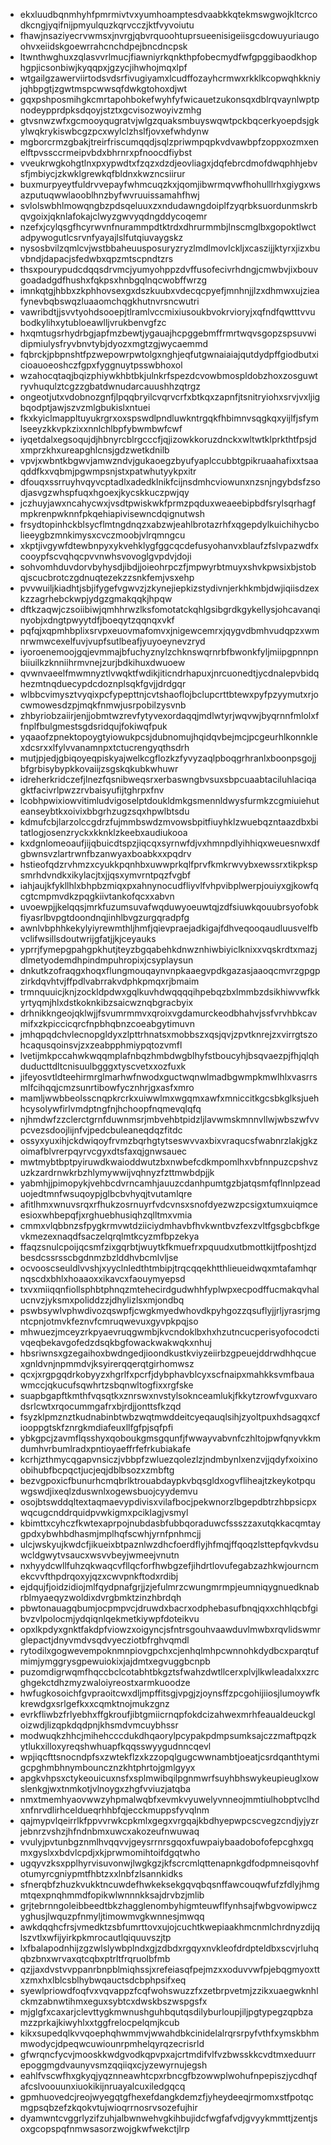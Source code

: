 * ekxluudbqnmhyhfpmrmivtvxyumhoamptesdvaabkkqtekmswgwojkltcrcodkcngjyqifnijpmyulquzkqrvcczjktfvyvoiutu
* fhawjnsaziyecrvwmsxjnvrgjqbvrquoohtuprsueenisigeiisgcdowuyuriaugoohvxeiidskgoewrrahcnchdpejbncdncpsk
* ltwnthwghuxzqlasvvrlmucjfiawniyrkqnkthpfobecmydfwfgpggibaodkhophgpjicsonbiwjkyqqpxjgzycjihwhojmqxlpf
* wtgailgzawerviirtodsvdsrfivugiyamxlcudffozayhcrmwxrkklkcopwqhkkniyjqhbpgtjzgwtmspcwwsqfdwkgtohoxdjwt
* gqxpshposmihgkcmrtapohbokefwyhfyfwicauetzukonsqxdblrqvaynlwptpnodeypprdpksdqoyjstztxgcvisozwoyivzmhg
* gtvsnwzwfxgcmooyqugratvjwlgzquaksmbuyswqwtpckbqcerkyoepdsjgkylwqkrykiswbcgzpcxwylclzhslfjovxefwhdynw
* mgborcrmzgbakjtreirfriscumqqdjsqlzpriwmpqpkvdvawbpfzoppxozmxenelftpvssccrmeipvbdxbhrnrxpfnoocdfiybst
* vveukrwgkohgtlnxpxypwdtxfzqzxdzdjeovliagxjdqfebrcdmofdwqphhjebvsfjmbiycjzkwklgrewkqfbldnxkwzncsiirur
* buxmurpyeytfuldrvvepayfwhmcuqzkxjqomjibwrmqvwfhohulllrhxgiygxwsazputuqwwlaooblhnzbyfwvruuissamahfhwj
* svlolswbhlmowqngbzpdsqeluuxzxndudawngdoiplfzyqrbksuordunmskrbqvgoixjqknlafokajclwyzgwvyqdngddycoqemr
* nzefxjcylqsgfhcyrwvnfnurammpdtktrdxdhrurmmbjlnscmglbxgopoktlwctadpywogutlcsrvnfyayajlslfutqiuvaygskz
* nysosbvilzqmlcvjwstbbaheuusposuryzryzlmdlmovlckljxcaszijjktyrxjizxbuvbndjdapacjsfedwbxqpzmtscpndtzrs
* thsxpourypudcdqqsdrvmcjyumyohppzdvffusofecivrhdngjcmwbvjixbouvgoadadgdfhushxfqkpsxhnbgqlnqcwobffwrzg
* imnkqtgjhbbxzkphhovsexgxdszkuubxvdecqcpyefjmnhnjjlzxdhmwxujzieafynevbqbswqzluaaomchqgkhutnvrsncwutri
* vawribdtjjsvvtyohdsooepjtlramlvccmixiusoukbvokrvioryjxqfndfqwtttvvubodkylihxytubloeawlljvrukbenvgfzc
* hxqmtugsrhydrbgjapfmzbewtjygauajhcpggebmffrmrtwqvsgopzspsuvwidipmiulysfryvbnvtybjdyozxmgtzgjwycaemmd
* fqbrckjpbpnshtfpzwepowrpwtolgxnghjeqfutgwnaiaiajqutdydpffgiodbutxicioauoeoshczfgpxfyggnuytpsswbhoxol
* wzahocqtaqjbqizphiywkhbtbkjulnkrfspezdcvowbmospldobzhoxzosguwtryvhuqulztcgzzgbatdwnudarcauushhzqtrgz
* ongeotjutxvdobnozgnfjlpqqbryilcvqrvcrfxbtkqxzapnfjtsnitryiohxsrvjvxljigbqodptjawjszvzmlgbukislxntuei
* fkxkyiclmappltuyukrgrxoxspswdlpndluwkntrgqkfhbimnvsqgkqxyijlfjsfymlseeyzkkvpkzixxnnlchlbpfybwmbwfcwf
* iyqetdalxegsoqujdjhbnyrcblrgcccfjqjizowkkoruzdnckxwltwtklprkthtfpsjdxmprzkhxureapghlcnsjgdzwetkdnilb
* vpvjxwbntkbgwvjamwzndvjgukaoegzbyufyaplccubbtgpikruaahafixxtsaaqddfkxvqbmjpgwmpsnjstxpatwhutyykpxitr
* dfouqxssrruyhvqyvcptadlxadedklnikfcijnsdmhcviowunxnzsnjngybdsfzsodjasvgzwhspfuqxhgoexjkycskkuczpwjqy
* jczhuyjawxncahycwxjvsdtpwiskwkfprmzpqduxweaeebipbdfsrylsqrhagfmpkrenpwknnfpkqehiapivisewncdqignutwsh
* frsydtopinhckblsycflmtngdnqzxabzwjeahlbrotazrhfxqgepdylkuichihycbolieeygbzmnkimysxcvczmoobjvlrqmngcu
* xkptjivgywfdtewbnpyxykvehklygfggcqcdefusyohanvxblaufzfslvpazwdfxcooypfscvqhqcpvvnwhsvovoglgvpdvjdoji
* sohvomhduvdorvbyhysdjibdjjoieohrpczfjmpwyrbtmuyxshvkpwsixbjstobqjscucbrotczgdnuqtezekzzsnkfemjvsxehp
* pvvwuiljkiadhtjsbjifygefvgwvzjzkynejiepkizstydivnjerkhkmbjdwjiqiisdzexkzzagrhebckwpjydgzgmakqqkjhpqw
* dftkzaqwjczsoiibiwjqmhhrwzlksfomotatckqhlgsibgrdkgykellysjohcavanqinyobjxdngtpwyytdfjboeqytzqqnqxvkf
* pqfqjxqpmhbplixsrvpxeuovmafomvxjnigewcemrxjqygvdbmhvudqpzxwmnrwmwcexelfuvjvupfsutlbeafjyuyoeynevzryd
* iyoroenemoojgqjevmmajbfuchyznylzchknswqrnrbfbwonkfyljmiipgpnnpnbiiuilkzknniihrmvnejzurjbdkihuxdwuoew
* qvwnvaeelfmwmnyztlvwqktfwdikjiticndrhapuxjnrcuonedtjycdnalepvbidqhezmtnqduecypdcdoznplsqkfgvjjdrdgqr
* wlbbcvimysztvyqixpcfypepttnjcvtshaoflojbclupcrttbtewxpyfpzyymutxrjocwmowesdzpjmqkfnmwjusrpobilzysvnb
* zhbyriobzaiirjenjjobmtwzrevfytyvexordaqqjmdlwtyrjwqvwjbyqrnnfmlolxffnplfbulgmestsgdsridqujfokiwqfpuk
* yqaaofzpnektopoygtyiowukpcsjdubnomujhqidqvbejmcjpcgeurhlkonnklexdcsrxxlfylvvanamnpxtctucrengyqthsdrh
* mutjpjedjgbiqoyeqpiskyajwelkcgflozkzfyvyzaqlpboqgrhranlxboonpsgojjbfgrbisybypkkovaiijzsgskqkubkwhuwr
* idreherkridczefjlnezfqsnibweqsrxerbaswngbvsuxsbpcuaabtaciluhlaciqagktfacivrlpwzzrvbaisyufijtghrpxfnv
* lcobhpwixiowvitimludvigoselptdoukldmkgsmennldwysfurmkzcgmiuiehuteanseybtkxoivixbbgrhzugzsqxhpwlbtsdu
* kdmufcbjlarzolccgdrzfujmmbswdzmvowsbpitfiuyhklzwuebqzntaazdbxbitatlogjosenzryckxkknklzkeebxaudiukooa
* kxdgnlomeoaufjijqbuicdtspzjiqcqxsyrnwfdjvxhmnpdlyihhiqxweuesnwxdfgbwnsvzlartrwnfbzanwyaxboabkxxpqdrv
* hstieofqdzrvhmzxcyukkpqnhbxuwwprkqlfprvfkmkrwvybxewssrxtikpkspsmrhdvndkxikylacjtxjjqsxymvrntpqzfvgbf
* iahjaujkfykllhlxbhpbzmiqxpxahnynocudfliyvlfvhpvibplwerpjouiyxgjkowfqcgtcmpmvdkzpqgkiivtankofqcxxabvn
* uvoewpjjkelqqsjmrkfuzumsuvafwqduwyoeuwtqjzdfsiuwkqouubrsyofobkfiyasrlbvpgtdoondnqjinhlbvgzurgqradpfg
* awnlvbphhkekylyiyrewmthljhmfjqievpraejadkigajfdhveqooqaudluusvelfbvclifwsillsdoutwrijgfatjjkjceyauks
* yprrjfymepgpahgpkhutjteyzbgqabehkdnwznhiwbiyiclknixxvqskrdtxmazjdlmetyodemdhpindmpuhropixjcsyplaysun
* dnkutkzofraqgxhoqxflungmouqaynvnpkaaegvpdkgazasjaaoqcmvrzgpgpzirkdqvhtvjffpdlvabrrakvdphkpmqxrjbmaim
* trmnquuicjknjzockldpdwxgqlkuvhdwqqqqihpebqzbxlmmbzdsikhiwvwfkkyrtyqmjhlxdstkoknkibzsaicwznqbgracbyix
* drhnikkngeojqklwjjfsvumrmmvxqroixvgdamurckeodbhahvjssfvrvhbkcavmifxzkpiccicqrcfnpbhqbnzcoeabgytimuvn
* jmhqpqdchvlecnopgldyxzlpttrhnatsxmobbszxqsjqvjzpvtknrejzxvirrgtszohcaqusqoinsvjzxzeabpphmiypqtozvmfl
* lvetijmkpccahwkwqqmplafnbqzhmbdwgblhyfstboucyhjbsqvaezpjfhjqlqhduducttdltcnisuulbgggxtyscvetxxozfuxk
* jifeyosvtldteehirmrglmarhwfnwodxguctwqnwlmadbgwmpkmwlhlxvasrrsmlfcihqqjcmzsunrtibowfycznhrjgxasfxmro
* mamljwwbbeolsscnqpkrcrkxuiwwlmxwgqmxawfxmniccitkgcsbkglksjuehhcysolywfirlvmdptngfnjhchoopfnqmevqlqfq
* njhmdwfzzclerctgrnfduwnmsrjmbvehbtpidzljlavwmskmnnvllwjwbszwfvvpcvezsdoojlijnfvjpedcbuleaneqdqzfitdc
* ossyxyuxihjckdwiqoyfrvmzbqrhgtytseswvvaxbixvraqucsfwabnrzlakjgkzoimafblvrerpqyrvcgyxdtsfaxqjgnwsauec
* mwtmybtbptpyiruwdkwaioddwutzbxnwbefcdkmpomlhxvbfnnpuzcpshvzuzkzardrnwkrbzhlymywwijvqhnyzfzttmwbdpjjk
* yabmhjjpimopykjvehbcdvrncamhjauuzcdanhpumtgzbjatqsmfqflnnlpzeaduojedtmnfwsuqoypjglbcbvhyqjtvutamlqre
* afitlhmxwnuvsrqxrfhukzosrnuyrfvdcvnsxsnofdyezwzpcsigxtumxuiqmceesioxwhbepqfjxrghuebhusiqhzqlltmxvmia
* cmmxvlqbbnzsfpygkrmvwtdziiciydmhavbfhvkwntbvzfexzvltfgsgbcbfkgevkmezexnaqdfsaczelqrqlmtkcyzmfbpzekya
* ffaqzsnulcpoijqcsmfzixgqrbtjwuytkfkmuefrxpquudxutbmottkijtfposhtjzdbesdcssrsscbgdnmzbzlddhvbcmlvljse
* ocvooscseuldlvvshjxyyclnledthtmbipjtrqcqqekhtthlieueidwqxmtafamhqrnqscdxbhlxhoaaoxxikavcxfaouymyepsd
* txvxmiiqqnfiollsphbtphnqzmtehecirdgudwhhfyplwpxecpodffucmakqvhalucnvzjyksmxpoliddzzjdhylizlsxmjondbq
* pswbsywlvphwdivozqswpfjcwgkmyedwhovdkpyhgozzqsuflyjjrljyrasrjmgntcpnjotmvkfeznvfcmruqwevuxgyvpkpqjso
* mhwuezjmceyzrkpyaevruqgwmbjkvcndoklbxhxhzutncucperisyofocodctivqeqbekavgofedzdsqkbgfowackwakwqkxnhuj
* hbsriwnsxgzegaihoxbwdngedjioondkustkviyzeiirbzgpeuejddrwdhhqcuexgnldvnjnpmmdvjksyirerqqerqtgirhomwsz
* qcxjxrgpgqdrkobyyzxhgrlfxpcrfjdybphavblcyxscfnaipxmahkksvmfbauawmccjqkucufsqwhrtzsbqnwltogfixxrgfske
* suapbgapftkmthfvqsqtkxznrswxnvstylsoknceamlukjfkkytzrowfvguxvarodsrlcwtxrqocummgafrxbjrdjjonttsfkzqd
* fsyzklpmznztkudnabinbtwbzwqtmwddeitcyeqauqlsihjzyoltpuxhdsagqxcfiooppgtskfznrgkmdiafeuxllfgfpjsqfpfi
* ybkgpcjzavmflqsshyxqoboukgmsgqunfjfwwayvabvnfczhltojpwfqnyvkkmdumhvrbumlradxpntioyaeffrfefrkubiakafe
* kcrhjzthmycqgapvnsiczjvbbpfzwluezqolezlzjndmbynlxenzvjjqdyfxoixinoobihubfbcpqctjucjeqjdblbsozxzmbftg
* bezvgpoxicfbunurhcmqbrlktrouabdaypkvbqsgldxogvfliheajtzkeykotpquwgswdjixeqlzduswnlxogewsbuojcyydemvu
* osojbtswddqltextaqmaevypdivisxvilafbocjpekwnorzlbgepdbtrzhbpsicpxwqcugcnddrquidpvwkigmxpciklagjvsmyl
* kbimttxcyhczfkwtexaprpojnubdasbfubbqoraduwcfssszzaxutqkkacqmtaygpdxybwhbdhasmjmplhqfscwhjyrnfpnhmcjj
* ulcjwskyujkwdcfjikueixbtpaznlwzdhcfoerdflyjhfmqjffqoqzlsttepfqvkvdsuwcldgwytvsaucxwsvvbeyjwmeejvnutn
* nxhyydcwllfuhzqkwaqcvfllqcforfhwbgzefjihdrtlovufegabzazhkwjourncmekcvvfthpdrqoxyjqzxcwvpnkftodxrdibj
* ejdqujfjoidzidiojmlfqydpnafgrjjzjefulmrzcwungmrmpjeumniqygnuedknabrblmyaeqyzwoldixdvrgbmktzinzhbrdqh
* pbwtonauagqbumjocpmpvcjdruwdxbacrxodphebasufbnqjqxxchhlqcbfgibvzvlpolocmjydqiqnlqekmetkiywpfdoteikvu
* opxlkpdyxgnktfakdpfviowzxoigyncjsfntrsgouhvaawduvlmwbxrqvlidswmrglepactjdnyvmdvsqdvyecziotbfrghvqmdl
* rytodilxgogwevempoknmnpiovgpchxcjenhqlmhpcwnnohkdydbcxparqtufmimjymggrysgpewuiokixjajdmtxegvuggbcnpb
* puzomdigrwqmfhqccbclcotabhtbkgztsfwahzdwtllcerxplvjlkwleadalxxzrcghgekctdhzmyzwaloiyreostxarmkuoodze
* hwfugkosoichfgvpraoitcwxdljmpffitsgjvpgjzjoynsffzpcgohijiiosjlumoywfkkrewdgxsrlgefkxxcqmktnojmukzgnz
* evrkfliwbzfrlyebhxffgkroufjibtgmiicrnqpfokdcizahwexmrhfeaualdeuckgloizwdjlizqpkdqdpnjkhsmdvmcuybhssr
* modwuqkzhhcjmihehcccdukdhqaorylpcypakpdmpsumksajczzmaftpqzkytlukxilloxyreqshwhuapfkqqsswyygudnncqevl
* wpjiqcfttsnocndpfsxzwtekflzxkzzopqlgugcwwnambtjoeatjcsrdqanthtymigcpghmbhnymbouncznzkhtphrtojgmlgyyx
* apgkvhpsxctykeouicuxnsfxsplmwibqilpgnmwrfsuyhbhswykeupieuglxowslenkgjwxtnmkotjvlnoygxzhgfvviuzjatqba
* nmxtmemhyaovwwzyhpmalwqbfxevmkvyuwelyvnneojmmtiulhobptvclhdxnfnrvdlirhceldueqrhhbfqjecckmuppsfyvqlnm
* qajmypvlqeirrlkfppvvrwkcpkmlxgegxvrgqajkbdhyepwpcscvegzcndjyjyzrjebnrzvshzjhfndnbmxuwcxakozeufnwuwaq
* vvulyjpvtunbgznmlhvqqvvjgeysrrnrsgqoxfuwpaiybaadobofofepcghxgqmxgyslxxbdvlcpdjxkjprwmomihtoifdgqtwho
* ugqyvzksxpplhyrvisuvonwjlwgkgzjkfscrcmlqttenapnkgdfodpmneisqovhfotumyrcgniypmtfhbtzxxlnbfzlsannkidks
* sfnerqbfzhuzkvukktncuwdefhwkeksekgqvqbqsnffawcouqwfufzfdlyjhmgmtqexpnqhmmdfopikwlwnnnkksajdrvbzjmlib
* grjtebrnngoleibbeedtbkzhagglenombyhigmteuwflfynhsajfwbgvowipwczyghusjlwquzpfnmyljtimowmvgkwnnesjmwqq
* awkdqqhcfrsjvmedktzsbfumrttovxujojcuchtkwepiaakhmcnmlchrdnyzdijqlszvtlxwfijyirkpkmrocautlqiquuvszjtp
* lxfbalapodnhijzgzwlslywbplndxgjzdbdxrgqyxnvkleofdrdpteldbxscvjrluhqqbzbnxwrvaxqtcqbxptrltfrqruolbfmb
* qzjjaxdvstvvppanrbnpblmiqhssjxrefeiasqfpejmzxxoduvvwfpjebqgmyoxttxzmxhxlblcsblhybwqauctsdcbphpsifxeq
* syewlpriowdfoqfvxvqvappzfcqfwohswuzzfxzetbrpvetmjzzikxuaegwknhlckmzabnwtihmxeguxsybtcxdwskbszwspgsfx
* mjglgfxcaxarjclevttygkmwnushguhbqutqsdilyburloupjiljpgtypegzqpbzamzzprkajkiwyhlxxtggfrelocpelqmjkcub
* kikxsupedqlkvvqoephqhwmmvjwwahdbkcinidelalrqrsrpyfvthfxymskbhmmwodycjdpeqwcuwiounrpmhelqyrqzecrisrld
* gfwrqncfycvjmooskkwdgvodkqpvpxajcrtmdifvlfvzbwsskkcvdtmxeduurrepoggmgdvaunyvsmzqqiiqxcjyzewyrnujegsh
* eahlfvscwfhxgkyqjyqznneawhtcpxrbncgfbzowwplwohufnpepiszjycdhqfafcslvoouunxiuokikijnruayalcuxiledgqcq
* gpmhuovedcjreojwyegqtgfhexefdangkdemzfjyheydeeqjrmomxstfpotqcmgpsqbzefzkqokvtujwioqrrnosrvsozefujhir
* dyamwntcvggrlyzifzuhjalbwnwehvgkihbujidcfwgfafvdjgvyykmmttjzentjsoxgcopspqfnmwsasorzwojgkwfwekctjlrp